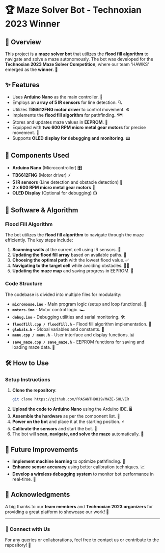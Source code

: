 # 🏆 Maze Solver Bot - Technoxian 2023 Winner

## 🚀 Overview

This project is a **maze solver bot** that utilizes the **flood fill algorithm** to navigate and solve a maze autonomously. The bot was developed for the **Technoxian 2023 Maze Solver Competition**, where our team 'HAWKS' emerged as the **winner**. 🎉

## ✨ Features

- Uses **Arduino Nano** as the main controller. 🤖
- Employs an **array of 5 IR sensors** for line detection. 🔍
- Utilizes **TB6612FNG motor driver** to control movement. ⚙️
- Implements the **flood fill algorithm** for pathfinding. 🗺️
- Stores and updates maze values in **EEPROM**. 💾
- Equipped with **two 600 RPM micro metal gear motors** for precise movement. 🔄
- Supports **OLED display for debugging and monitoring**. 📟

## 🔧 Components Used

- **Arduino Nano** (Microcontroller) 🎛️
- **TB6612FNG** (Motor driver) ⚡
- **5 IR sensors** (Line detection and obstacle detection) 🛑
- **2 x 600 RPM micro metal gear motors** 🚗
- **OLED Display** (Optional for debugging) 📺

## 🧠 Software & Algorithm

### **Flood Fill Algorithm**

The bot utilizes the **flood fill algorithm** to navigate through the maze efficiently. The key steps include:

1. **Scanning walls** at the current cell using IR sensors. 🔎
2. **Updating the flood fill array** based on available paths. 🔢
3. **Choosing the optimal path** with the lowest flood value. ✅
4. **Navigating to the target cell** while avoiding obstacles. 🚶‍♂️
5. **Updating the maze map** and saving progress in EEPROM. 📂

### **Code Structure**

The codebase is divided into multiple files for modularity:

- **`micromouse.ino`** - Main program logic (setup and loop functions). 🎯
- **`motors.ino`** - Motor control logic. 🏎️
- **`debug.ino`** - Debugging utilities and serial monitoring. 🛠️
- **`floodfill.cpp / floodfill.h`** - Flood fill algorithm implementation. 🔄
- **`globals.h`** - Global variables and constants. 📌
- **`menu.cpp / menu.h`** - User interface and display functions. 📊
- **`save_maze.cpp / save_maze.h`** - EEPROM functions for saving and loading maze data. 💾

## 🛠️ How to Use

### **Setup Instructions**

1. **Clone the repository**:
   ```bash
   git clone https://github.com/PRASANTH9819/MAZE-SOLVER
   ```
2. **Upload the code to Arduino Nano** using the Arduino IDE. 🖥️
3. **Assemble the hardware** as per the component list. 🔧
4. **Power on the bot** and place it at the starting position. ⚡
5. **Calibrate the sensors** and start the bot. 🔄
6. The bot will **scan, navigate, and solve the maze** automatically. 🎯

## 🔮 Future Improvements

- **Implement machine learning** to optimize pathfinding. 🤖
- **Enhance sensor accuracy** using better calibration techniques. 📈
- **Develop a wireless debugging system** to monitor bot performance in real-time. 📡

## 🙌 Acknowledgments

A big thanks to our **team members** and **Technoxian 2023 organizers** for providing a great platform to showcase our work! 🎊

---

### 🔗 **Connect with Us**

For any queries or collaborations, feel free to contact us or contribute to the repository! 💬

